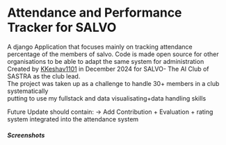 <h1> Attendance and Performance Tracker for SALVO </h1>
 A django Application that focuses mainly on tracking attendance percentage of the members of salvo. Code is made open source for other organisations to be able to adapt the same system for administration
<br>
Created by <a href="https://github.com/KKeshav1101">KKeshav1101</a> in December 2024 for SALVO- The AI Club of SASTRA as the club lead.<br>
The project was taken up as a challenge to handle 30+ members in a club systematically<br>
putting to use my fullstack and data visualisating+data handling skills

Future Update should contain:
-> Add Contribution + Evaluation + rating system integrated into the attendance system

<h5>Screenshots</h5>
